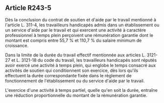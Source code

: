 ## Article R243-5

Dès la conclusion du contrat de soutien et d'aide par le travail mentionné à l'article L. 311-4, les travailleurs
handicapés admis dans un établissement ou un service d'aide par le travail et qui exercent une activité à
caractère professionnel à temps plein perçoivent une rémunération garantie dont le montant est compris entre
55,7 % et 110,7 % du salaire minimum de croissance.

Dans la limite de la durée du travail effectif mentionnée aux articles L. 3121-27 et L. 3121-18 du code
du travail, les travailleurs handicapés sont réputés avoir exercé une activité à temps plein, qui englobe le
temps consacré aux activités de soutien qui conditionnent son exercice, dès lors qu'ils effectuent la durée
correspondante fixée dans le règlement de fonctionnement de l'établissement ou du service d'aide par le
travail.

L'exercice d'une activité à temps partiel, quelle qu'en soit la durée, entraîne une réduction proportionnelle du
montant de la rémunération garantie.

